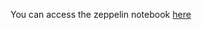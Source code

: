 You can access the zeppelin notebook [here](https://app.zepl.com/viewer/notebooks/bm90ZTovLzIwNTExMjA1MUBrb2NhZWxpLmVkdS50ci84YjY3ZWU5MzdiZmU0Yzg5YTIwYWVkY2Y1ZWI1OTE4YS9ub3RlLmpzb24/)

